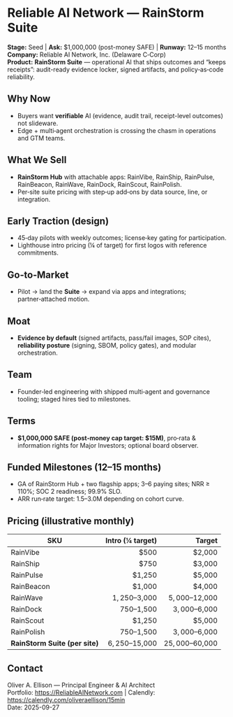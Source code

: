 # Reliable AI Network — RainStorm Suite
**Stage:** Seed | **Ask:** $1,000,000 (post-money SAFE) | **Runway:** 12–15 months  
**Company:** Reliable AI Network, Inc. (Delaware C‑Corp)  
**Product:** **RainStorm Suite** — operational AI that ships outcomes and “keeps receipts”: audit-ready evidence locker, signed artifacts, and policy‑as‑code reliability.

## Why Now
- Buyers want **verifiable** AI (evidence, audit trail, receipt-level outcomes) not slideware.
- Edge + multi‑agent orchestration is crossing the chasm in operations and GTM teams.

## What We Sell
- **RainStorm Hub** with attachable apps: RainVibe, RainShip, RainPulse, RainBeacon, RainWave, RainDock, RainScout, RainPolish.  
- Per‑site suite pricing with step‑up add‑ons by data source, line, or integration.

## Early Traction (design)
- 45‑day pilots with weekly outcomes; license‑key gating for participation.  
- Lighthouse intro pricing (¼ of target) for first logos with reference commitments.

## Go‑to‑Market
- Pilot → land the **Suite** → expand via apps and integrations; partner‑attached motion.

## Moat
- **Evidence by default** (signed artifacts, pass/fail images, SOP cites), **reliability posture** (signing, SBOM, policy gates), and modular orchestration.

## Team
- Founder‑led engineering with shipped multi‑agent and governance tooling; staged hires tied to milestones.

## Terms
- **$1,000,000 SAFE (post‑money cap target: $15M)**, pro‑rata & information rights for Major Investors; optional board observer.

## Funded Milestones (12–15 months)
- GA of RainStorm Hub + two flagship apps; 3–6 paying sites; NRR ≥ 110%; SOC 2 readiness; 99.9% SLO.
- ARR run‑rate target: $1.5–$3.0M depending on cohort curve.

## Pricing (illustrative monthly)
| SKU | Intro (¼ target) | Target |
|---|---:|---:|
| RainVibe | $500 | $2,000 |
| RainShip | $750 | $3,000 |
| RainPulse | $1,250 | $5,000 |
| RainBeacon | $1,000 | $4,000 |
| RainWave | $1,250–$3,000 | $5,000–$12,000 |
| RainDock | $750–$1,500 | $3,000–$6,000 |
| RainScout | $1,250 | $5,000 |
| RainPolish | $750–$1,500 | $3,000–$6,000 |
| **RainStorm Suite (per site)** | $6,250–$15,000 | $25,000–$60,000 |

## Contact
Oliver A. Ellison — Principal Engineer & AI Architect  
Portfolio: https://ReliableAINetwork.com | Calendly: https://calendly.com/oliveraellison/15min  
Date: 2025-09-27
